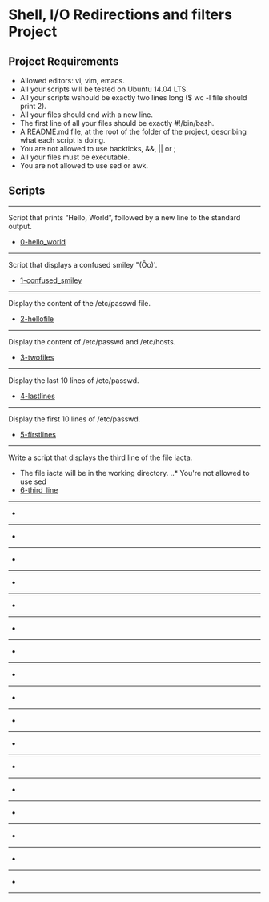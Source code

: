 # Shell, I/O Redirections and filters Project

## Project Requirements
* Allowed editors: vi, vim, emacs.
* All your scripts will be tested on Ubuntu 14.04 LTS.
* All your scripts wshould be exactly two lines long ($ wc -l file
  should print 2).
* All your files should end with a new line.
* The first line of all your files should be exactly #!/bin/bash.
* A README.md file, at the root of the folder of the project,
  describing what each script is doing.
* You are not allowed to use backticks, &&, || or ;
* All your files must be executable.
* You are not allowed to use sed or awk.

## Scripts
***
Script that prints “Hello, World”, followed by a new line to the standard output.
* [0-hello_world](../0x02-shell_redirections/0-hello_world)

***
Script that displays a confused smiley     "(Ôo)'.
* [1-confused_smiley](../0x02-shell_redirections/1-confused_smiley)

***
Display the content of the /etc/passwd file.
* [2-hellofile](../0x02-shell_redirections/2-hellofile)

***
Display the content of /etc/passwd and /etc/hosts.
* [3-twofiles](../0x02-shell_redirections/3-twofiles)

***
Display the last 10 lines of /etc/passwd.
* [4-lastlines](../0x02-shell_redirections/4-lastlines)

***
Display the first 10 lines of /etc/passwd.
* [5-firstlines](../0x02-shell_redirections/5-firstlines)

***
Write a script that displays the third line of the file iacta.
* The file iacta will be in the working directory.
..* You're not allowed to use sed
* [6-third_line](../0x02-shell_redirections/6-third_line)

***

* [](../0x02-shell_redirections/)

***

* [](../0x02-shell_redirections/)

***

* [](../0x02-shell_redirections/)

***

* [](../0x02-shell_redirections/)

***

* [](../0x02-shell_redirections/)

***

* [](../0x02-shell_redirections/)

***

* [](../0x02-shell_redirections/)

***

* [](../0x02-shell_redirections/)

***

* [](../0x02-shell_redirections/)

***

* [](../0x02-shell_redirections/)

***

* [](../0x02-shell_redirections/)

***

* [](../0x02-shell_redirections/)

***

* [](../0x02-shell_redirections/)

***

* [](../0x02-shell_redirections/)

***

* [](../0x02-shell_redirections/)

***

* [](../0x02-shell_redirections/)

***

* [](../0x02-shell_redirections/)

***
